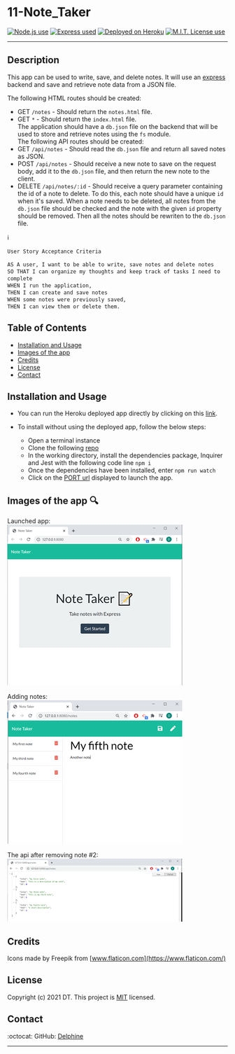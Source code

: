 # 11-Note_Taker

 <a href="https://img.shields.io/badge/node-v12.19.0-orange?style=plastic"><img alt="Node.js use" src="https://img.shields.io/badge/node-v12.19.0-orange?style=plastic"/></a>
<a href="https://img.shields.io/badge/express-v4.16.4-blue?style=plastic"><img alt="Express used" src="https://img.shields.io/badge/express-v4.16.4-blue?style=plastic"/></a>
<a href="https://img.shields.io/badge/heroku-v7.47.11-yellow?style=plastic"><img alt="Deployed on Heroku" src="https://img.shields.io/badge/heroku-v7.47.11-yellow?style=plastic"/></a>
 <a href="https://img.shields.io/badge/License-MIT-brightgreen?style=plastic"><img alt="M.I.T. License use" src="https://img.shields.io/badge/License-MIT-brightgreen?style=plastic"/></a>  

---

## Description
This app can be used to write, save, and delete notes. It will use an [express](https://www.npmjs.com/package/express) backend and save and retrieve note data from a JSON file.  

The following HTML routes should be created:  
  * GET `/notes` - Should return the `notes.html` file.  
  * GET `*` - Should return the `index.html` file.  
The application should have a `db.json` file on the backend that will be used to store and retrieve notes using the `fs` module.  
The following API routes should be created:  
  * GET `/api/notes` - Should read the `db.json` file and return all saved notes as JSON.  
  * POST `/api/notes` - Should receive a new note to save on the request body, add it to the `db.json` file, and then return the new note to the client.  
  * DELETE `/api/notes/:id` - Should receive a query parameter containing the id of a note to delete. To do this, each note should have a unique `id` when it's saved. When a note needs to be deleted, all notes from the `db.json` file should be checked and the note with the given `id` property should be removed. Then all the notes should be rewriten to the `db.json` file.  


:information_source:  

```
User Story Acceptance Criteria
```
```
AS A user, I want to be able to write, save notes and delete notes
SO THAT I can organize my thoughts and keep track of tasks I need to complete  
WHEN I run the application,
THEN I can create and save notes
WHEN some notes were previously saved, 
THEN I can view them or delete them.

```


## Table of Contents  

* [Installation and Usage](#Installation-and-Usage)  
* [Images of the app](#Images-of-the-app-)  
* [Credits](#Credits) 
* [License](#License)  
* [Contact](#Contact) 


## Installation and Usage  

- You can run the Heroku deployed app directly by clicking on this [link](). 


- To install without using the deployed app, follow the below steps: 
  - Open a terminal instance  
  - Clone the following [repo](https://github.com/Delph-Sunny/11-Note_Taker)  
  - In the working directory, install the dependencies package, Inquirer and Jest with the following code line `npm i`  
  - Once the dependencies have been installed, enter `npm run watch`  
  - Click on the [PORT url](http://127.0.0.1:8080) displayed to launch the app.
  

## Images of the app :mag:  
Launched app:  
![Note_Taker1](./images/Snippet1.PNG)  

Adding notes:  
![Note_Taker2](./images/Snippet2.PNG)

The api after removing note #2:  
![Note_Taker3](./images/Snippet3.PNG)  

## Credits
 
Icons made by Freepik from [www.flaticon.com](https://www.flaticon.com/)  

## License  

Copyright (c) 2021 DT. This project is [MIT](https://choosealicense.com/licenses/mit) licensed.

## Contact  

:octocat:  GitHub: [Delphine](https://github.com/Delph-Sunny)  


---